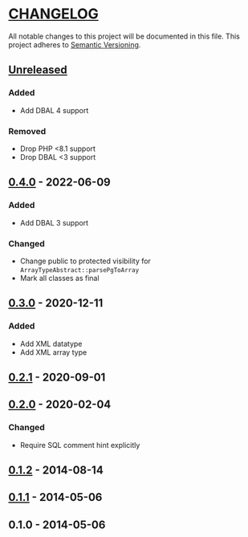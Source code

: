 # [CHANGELOG](http://keepachangelog.com/)
All notable changes to this project will be documented in this file.
This project adheres to [Semantic Versioning](http://semver.org/).

## [Unreleased]

### Added

- Add DBAL 4 support

### Removed

- Drop PHP <8.1 support
- Drop DBAL <3 support

## [0.4.0] - 2022-06-09

### Added

- Add DBAL 3 support

### Changed

- Change public to protected visibility for `ArrayTypeAbstract::parsePgToArray`
- Mark all classes as final

## [0.3.0] - 2020-12-11

### Added

- Add XML datatype
- Add XML array type

## [0.2.1] - 2020-09-01

## [0.2.0] - 2020-02-04

### Changed

- Require SQL comment hint explicitly

## [0.1.2] - 2014-08-14

## [0.1.1] - 2014-05-06

## 0.1.0 - 2014-05-06

[Unreleased]: https://github.com/ajgarlag/AjglDoctrineDbalPgsqlTypes/compare/0.4.0...main
[0.4.0]: https://github.com/ajgarlag/AjglDoctrineDbalPgsqlTypes/compare/0.3.0...0.4.0
[0.3.0]: https://github.com/ajgarlag/AjglDoctrineDbalPgsqlTypes/compare/0.2.1...0.3.0
[0.2.1]: https://github.com/ajgarlag/AjglDoctrineDbalPgsqlTypes/compare/0.2.0...0.2.1
[0.2.0]: https://github.com/ajgarlag/AjglDoctrineDbalPgsqlTypes/compare/0.1.2...0.2.0
[0.1.2]: https://github.com/ajgarlag/AjglDoctrineDbalPgsqlTypes/compare/0.1.1...0.1.2
[0.1.1]: https://github.com/ajgarlag/AjglDoctrineDbalPgsqlTypes/compare/0.1.0...0.1.1
